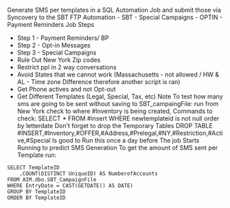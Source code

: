 Generate SMS per templates in a SQL Automation Job and submit those via Syncovery to the SBT FTP
Automation - SBT - Special Campaigns - OPTIN - Payment Reminders Job Steps
- Step 1 - Payment Reminders/ BP
- Step 2 - Opt-in Messages
- Step 3 - Special Campaigns 
- Rule Out New York Zip codes
- Restrict ppl in 2 way conversations 
- Avoid States that we cannot work (Massachusetts - not allowed / HW & AL - Time zone Difference therefore another script is ran)
- Get Phone actives and not Opt-out
- Get Different Templates (Legal, Special, Tax, etc)
Note To test how many sms are going to be sent without saving to SBT_campaingFile:
	run from New York check to where #Inventory is being created, Commands to check:
	SELECT * FROM #insert WHERE newtemplateid is not null  order by letterdate
	Don't forget to drop the Temporary Tables 
	DROP TABLE #INSERT,#Inventory,#OFFER,#Address,#Prelegal,#NY,#Restriction,#Active,#Special
	Is good to Run this once a day before The job Starts Running to predict SMS Generation 
To get the amount of SMS sent per Template run:
```
SELECT TemplateID
	,COUNT(DISTINCT UniqueID) AS NumberofAccounts
FROM AIM.dbo.SBT_CampaignFile
WHERE EntryDate = CAST(GETDATE() AS DATE)
GROUP BY TemplateID  
ORDER BY TemplateID
```
